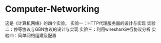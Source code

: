 # Computer-Networking
这是《计算机网络》的四个实验。
实验一：HTTP代理服务器的设计与实现
实验二：停等协议与GBN协议的设计与实现
实验三：利用wireshark进行协议分析
实验四：简单网络组建及配置
